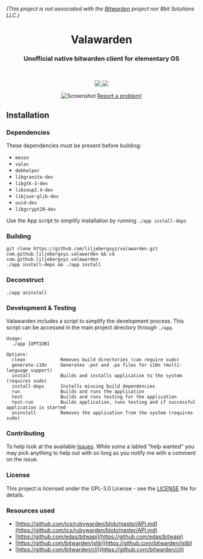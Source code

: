 *(This project is not associated with the [Bitwarden](https://bitwarden.com/) project nor 8bit Solutions LLC.)*

<div align="center">
  <h1 align="center">Valawarden</h1>
  <h3 align="center">Unofficial native bitwarden client for elementary OS</h3>
</div>

<br/>

<!--<p align="center">
    <a href="https://appcenter.elementary.io/com.github.liljebergxyz.valawarden">
        <img src="https://appcenter.elementary.io/badge.svg">
    </a>
</p>-->

<p align="center">
  <a href="https://github.com/liljebergxyz/valawarden/blob/master/LICENSE">
    <img src="https://img.shields.io/badge/License-GPL--3.0-blue.svg">
  </a>
  <a href="https://github.com/liljebergxyz/valawarden/releases">
    <img src="https://img.shields.io/badge/Release-v%200.1.0-orange.svg">
  </a>
</p>

<p align="center">
  <img src="https://github.com/LiljebergXYZ/valawarden/raw/develop/data/images/screenshot.png" alt="Screenshot" />
  <a href="https://github.com/liljebergxyz/valawarden/issues/new"> Report a problem! </a>
</p>

## Installation

### Dependencies
These dependencies must be present before building:
- `meson`
- `valac`
- `debhelper`
- `libgranite-dev`
- `libgtk-3-dev`
- `libsoup2.4-dev`
- `libjson-glib-dev`
- `uuid-dev`
- `libgcrypt20-dev`


Use the App script to simplify installation by running `./app install-deps`

 ### Building

```
git clone https://github.com/liljebergxyz/valawarden.git com.github.liljebergxyz.valawarden && cd com.github.liljebergxyz.valawarden
./app install-deps && ./app install
```

### Deconstruct

```
./app uninstall
```

### Development & Testing

Valawarden includes a script to simplify the development process. This script can be accessed in the main project directory through `./app`.

```
Usage:
  ./app [OPTION]

Options:
  clean             Removes build directories (can require sudo)
  generate-i18n     Generates .pot and .po files for i18n (multi-language support)
  install           Builds and installs application to the system (requires sudo)
  install-deps      Installs missing build dependencies
  run               Builds and runs the application
  test              Builds and runs testing for the application
  test-run          Builds application, runs testing and if successful application is started
  uninstall         Removes the application from the system (requires sudo)
```

### Contributing

To help look at the available [Issues](https://github.com/LiljebergXYZ/valawarden/issues). While some a labled "help wanted" you may pick anything to help out with so long as you notify me with a comment on the issue.


### License

This project is licensed under the GPL-3.0 License - see the [LICENSE](LICENSE.md) file for details.

### Resources used

* [https://github.com/jcs/rubywarden/blob/master/API.md](https://github.com/jcs/rubywarden/blob/master/API.md)
* [https://github.com/edas/bitwapi](https://github.com/edas/bitwapi)
* [https://github.com/bitwarden/jslib](https://github.com/bitwarden/jslib)
* [https://github.com/bitwarden/cli](https://github.com/bitwarden/cli)
